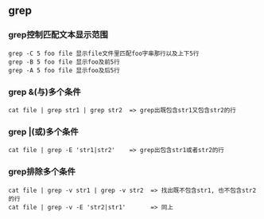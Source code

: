 ## grep

### grep控制匹配文本显示范围
	grep -C 5 foo file 显示file文件里匹配foo字串那行以及上下5行
	grep -B 5 foo file 显示foo及前5行
	grep -A 5 foo file 显示foo及后5行

### grep &(与)多个条件
	cat file | grep str1 | grep str2  => grep出既包含str1又包含str2的行

### grep |(或)多个条件
	cat file | grep -E 'str1|str2'    => grep出包含str1或者str2的行

### grep排除多个条件
	cat file | grep -v str1 | grep -v str2  => 找出既不包含str1, 也不包含str2的行
	cat file | grep -v -E 'str2|str1'       => 同上
